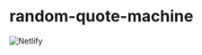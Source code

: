 # random-quote-machine
![Netlify](https://img.shields.io/netlify/3bbbaa3e-44b2-4036-85f5-2222c4407cce)
